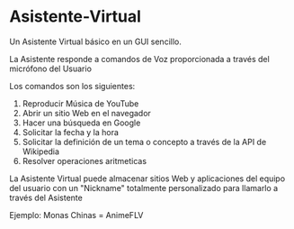 # Asistente-Virtual
Un Asistente Virtual básico en un GUI sencillo. 

La Asistente responde a comandos de Voz proporcionada a través del micrófono del Usuario

Los comandos son los siguientes:
1. Reproducir Música de YouTube
2. Abrir un sitio Web en el navegador
3. Hacer una búsqueda en Google
4. Solicitar la fecha y la hora
5. Solicitar la definición de un tema o concepto a través de la API de Wikipedia
6. Resolver operaciones aritmeticas

La Asistente Virtual puede almacenar sitios Web y aplicaciones del equipo del usuario con un "Nickname" totalmente personalizado para llamarlo a través del Asistente

Ejemplo: Monas Chinas = AnimeFLV
